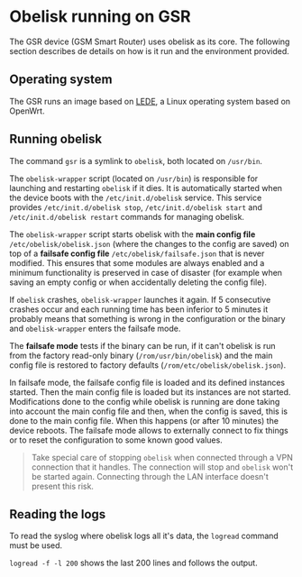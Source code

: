 # Obelisk running on GSR

The GSR device (GSM Smart Router) uses obelisk as its core. The following section describes de details on how is it run and the environment provided.

## Operating system

The GSR runs an image based on [LEDE](https://lede-project.org/), a Linux operating system based on OpenWrt.

## Running obelisk

The command `gsr` is a symlink to `obelisk`, both located on `/usr/bin`.

The `obelisk-wrapper` script (located on `/usr/bin`) is responsible for launching and restarting `obelisk` if it dies. It is automatically started when the device boots with the `/etc/init.d/obelisk` service. This service provides `/etc/init.d/obelisk stop`, `/etc/init.d/obelisk start` and `/etc/init.d/obelisk restart` commands for managing obelisk.

The `obelisk-wrapper` script starts obelisk with the **main config file** `/etc/obelisk/obelisk.json` (where the changes to the config are saved) on top of a **failsafe config file** `/etc/obelisk/failsafe.json` that is never modified. This ensures that some modules are always enabled and a minimum functionality is preserved in case of disaster (for example when saving an empty config or when accidentally deleting the config file).

If `obelisk` crashes, `obelisk-wrapper` launches it again. If 5 consecutive crashes occur and each running time has been inferior to 5 minutes it probably means that something is wrong in the configuration or the binary and `obelisk-wrapper` enters the failsafe mode.

The **failsafe mode** tests if the binary can be run, if it can't obelisk is run from the factory read-only binary (`/rom/usr/bin/obelisk`) and the main config file is restored to factory defaults (`/rom/etc/obelisk/obelisk.json`).

In failsafe mode, the failsafe config file is loaded and its defined instances started. Then the main config file is loaded but its instances are not started. Modifications done to the config while obelisk is running are done taking into account the main config file and then, when the config is saved, this is done to the main config file. When this happens (or after 10 minutes) the device reboots. The failsafe mode allows to externally connect to fix things or to reset the configuration to some known good values.

> Take special care of stopping `obelisk` when connected through a VPN connection that it handles. The connection will stop and `obelisk` won't be started again.
> Connecting through the LAN interface doesn't present this risk.

## Reading the logs

To read the syslog where obelisk logs all it's data, the `logread` command must be used.

`logread -f -l 200` shows the last 200 lines and follows the output.
